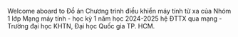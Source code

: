Welcome aboard to Đồ án Chương trình điều khiển máy tính từ xa của Nhóm 1 lớp Mạng máy tính - học kỳ 1 năm học 2024-2025 hệ ĐTTX qua mạng - Trường đại học KHTN, Đại học Quốc gia TP. HCM.

